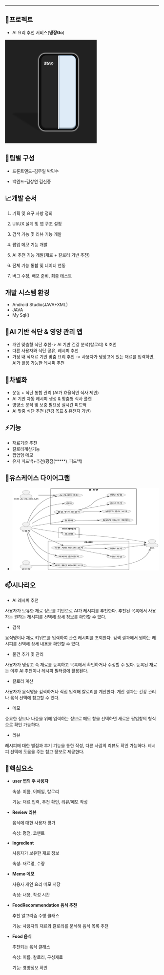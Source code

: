 ---
 ## 📱프로젝트
* AI 요리 추천 서비스(**냉장Go**)
<img src="./logo.png" alt="냉장Go 로고" width="300"/>
  
## 👯팀별 구성
* 프론트엔드-김무일 박민수

* 백엔드-김상연 김신중

  
## 📈개발 순서

1. 기획 및 요구 사항 정의

2. UI/UX 설계 및 앱 구조 설정

3. 검색 기능 및 리뷰 기능 개발

4. 팝업 메모 기능 개발

5. AI 추천 기능 개발(재료 + 칼로리 기반 추천)

6. 전체 기능 통합 및 데이터 연동

7. 버그 수정, 배포 준비, 최종 테스트

## 개발 시스템 환경
- Android Studio(JAVA+XML)
- JAVA
- My Sql()

## 🧠AI 기반 식단 & 영양 관리 앱
- 개인 맞춤형 식단 추천-> AI 기반 건강 분석(칼로리) & 조언
- 다른 사용자와 식단 공유, 레시피 추천
- 가정 내 식재료 기반 맞춤 요리 추천 -> 사용자가 냉장고에 있는 재료를 입력하면, AI가 활용 가능한 레시피 추천

## 🤔차별화
* 운동 + 식단 통합 관리 (AI가 효율적인 식사 제안)
* AI 기반 자동 레시피 생성 & 맞춤형 식사 플랜
* 영양소 분석 및 보충 필요성 실시간 피드백
* AI 맞춤 식단 추천 (건강 목표 & 유전자 기반)

## ⚡기능
* 재료기준 추천
* 칼로리계산기능
* 팝업형 메모
* 유저 피드백+추천(평점(*****)_피드백)

## 🌱유스케이스 다이어그램
* ![유스케이스 다이어그램](./use_case.png)

## 📫시나리오
* AI 레시피 추천

사용자가 보유한 재료 정보를 기반으로 AI가 레시피를 추천한다. 추천된 목록에서 사용자는 원하는 레시피를 선택해 상세 정보를 확인할 수 있다.

* 검색

음식명이나 재료 키워드를 입력하여 관련 레시피를  조회한다. 검색 결과에서 원하는 레시피를 선택해 상세 내용을 확인할 수 있다.

* 물건 추가 및 관리

사용자가 냉장고 속 재료를 등록하고 목록에서 확인하거나 수정할 수 있다. 등록된 재료는 이후 AI 추천이나 레시피 필터링에 활용된다.

* 칼로리 계산

사용자가 음식명을 검색하거나 직접 입력해 칼로리를 계산한다. 계산 결과는 건강 관리나 음식 선택에 참고할 수 있다.

* 메모

중요한 정보나 나중을 위해 입력하는 정보로 메모 창을 선택하면 새로운 팝업창의 형식으로 확인 가능하다.

* 리뷰

레시피에 대한 별점과 후기 기능을 통한 작성, 다른 사람의 리뷰도 확인 가능하다. 레시피 선택에 도움을 주는 참고 정보로 제공한다.

## 🔭핵심요소
* **user 앱의 주 사용자**

  속성: 이름, 이메일, 칼로리

  기능: 재료 입력, 추천 확인, 리뷰/메모 작성

* **Review 리뷰**

  음식에 대한 사용자 평가

  속성: 평점, 코멘트

* **Ingredient**

  사용자가 보유한 재료 정보

  속성: 재료명, 수량

* **Memo 메모**

  사용자 개인 요리 메모 저장

  속성: 내용, 작성 시간

* **FoodRecommendation 음식 추천**

  추천 알고리즘 수행 클래스

  기능: 사용자의 재료와 칼로리를 분석해 음식 목록 추천

* **Food 음식**

  추천되는 음식 클래스

  속성: 이름, 칼로리, 구성재료

  기능: 영양정보 확인






